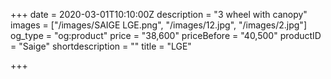 +++
date = 2020-03-01T10:10:00Z
description = "3 wheel with canopy"
images = ["/images/SAIGE LGE.png", "/images/12.jpg", "/images/2.jpg"]
og_type = "og:product"
price = "38,600"
priceBefore = "40,500"
productID = "Saige"
shortdescription = ""
title = "LGE"

+++
